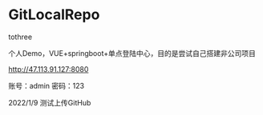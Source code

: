 # GitLocalRepo
tothree


个人Demo，VUE+springboot+单点登陆中心，目的是尝试自己搭建非公司项目

http://47.113.91.127:8080

账号：admin  密码：123

2022/1/9 测试上传GitHub
